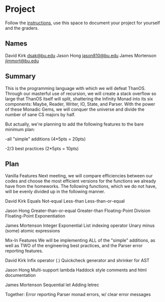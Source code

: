 # Project

Follow the [instructions](INSTRUCTIONS.md), use this space to document your project for yourself and the graders.

## Names
David Kirk dsak@bu.edu
Jason Hong jason810@bu.edu
James Mortenson jimmort@bu.edu

## Summary
This is the programming language with which we will defeat ThanOS. Through our masterful use of recursion, we will create a stack overflow so large that ThanOS itself will split, shattering the Infinity Monad into its six components: Maybe, Reader, Writer, IO, State, and Parser. With the power of these Monadic Gems, we will conquer the universe and divide the number of sane CS majors by half.

But actually, we're planning to add the following features to the bare minimum plan:
  
  -all "simple" additions (4*5pts = 20pts)
  
  -2/3 best practices (2*5pts = 10pts)

## Plan
Vanilla Features
Next meeting, we will compare efficiencies between our codes and choose the most efficient versions for the functions we already have from the homeworks. The following functions, which we do not have, will be evenly divided up in the following manner.

David Kirk
Equals
Not-equal
Less-than
Less-than-or-equal

Jason Hong
Greater-than-or-equal
Greater-than
Floating-Point Division
Floating-Point Exponentiation

James Mortenson
Integer Exponential
List indexing operator
Unary minus
(some) atomic expressions

Mix-In Features
We will be implementing ALL of the "simple" additions, as well as TWO of the engineering best practices, and the Parser error reporting features.

David Kirk
Infix operator (.)
Quickcheck generator and shrinker for AST

Jason Hong
Multi-support lambda
Haddock style comments and html documentation

James Mortenson
Sequential let
Adding letrec

Together: Error reporting Parser monad errors, w/ clear error messages


